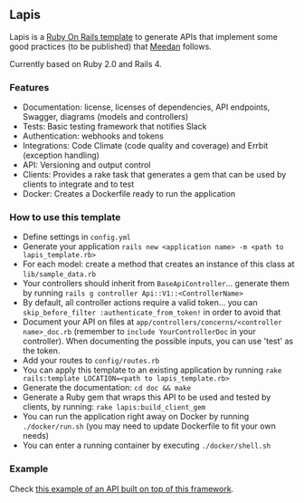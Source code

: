 ## Lapis

Lapis is a [Ruby On Rails template](http://guides.rubyonrails.org/rails_application_templates.html) to generate APIs that implement some good practices (to be published) that [Meedan](http://meedan.com) follows.

Currently based on Ruby 2.0 and Rails 4.

### Features

* Documentation: license, licenses of dependencies, API endpoints, Swagger, diagrams (models and controllers)
* Tests: Basic testing framework that notifies Slack
* Authentication: webhooks and tokens
* Integrations: Code Climate (code quality and coverage) and Errbit (exception handling)
* API: Versioning and output control
* Clients: Provides a rake task that generates a gem that can be used by clients to integrate and to test
* Docker: Creates a Dockerfile ready to run the application

### How to use this template

* Define settings in `config.yml`
* Generate your application `rails new <application name> -m <path to lapis_template.rb>`
* For each model: create a method that creates an instance of this class at `lib/sample_data.rb`
* Your controllers should inherit from `BaseApiController`... generate them by running `rails g controller Api::V1::<ControllerName>`
* By default, all controller actions require a valid token... you can `skip_before_filter :authenticate_from_token!` in order to avoid that
* Document your API on files at `app/controllers/concerns/<controller name>_doc.rb` (remember to `include YourControllerDoc` in your controller). When documenting the possible inputs, you can use 'test' as the token.
* Add your routes to `config/routes.rb`
* You can apply this template to an existing application by running `rake rails:template LOCATION=<path to lapis_template.rb>`
* Generate the documentation: `cd doc && make`
* Generate a Ruby gem that wraps this API to be used and tested by clients, by running: `rake lapis:build_client_gem`
* You can run the application right away on Docker by running  `./docker/run.sh` (you may need to update Dockerfile to fit your own needs)
* You can enter a running container by executing `./docker/shell.sh`

### Example

Check [this example of an API built on top of this framework](https://github.com/meedan/lapis-example/).
